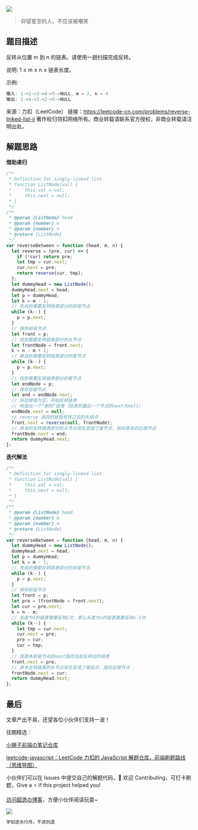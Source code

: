 ![](https://imgconvert.csdnimg.cn/aHR0cHM6Ly9jZG4uanNkZWxpdnIubmV0L2doL2Nob2NvbGF0ZTE5OTkvY2RuL2ltZy8yMDIwMDgyODE0NTUyMS5qcGc?x-oss-process=image/format,png)

> 仰望星空的人，不应该被嘲笑

## 题目描述

反转从位置 m 到 n 的链表。请使用一趟扫描完成反转。

说明:
1 ≤ m ≤ n ≤ 链表长度。

示例:

```javascript
输入: 1->2->3->4->5->NULL, m = 2, n = 4
输出: 1->4->3->2->5->NULL
```

来源：力扣（LeetCode）
链接：https://leetcode-cn.com/problems/reverse-linked-list-ii
著作权归领扣网络所有。商业转载请联系官方授权，非商业转载请注明出处。

## 解题思路

**借助递归**

```javascript
/**
 * Definition for singly-linked list.
 * function ListNode(val) {
 *     this.val = val;
 *     this.next = null;
 * }
 */
/**
 * @param {ListNode} head
 * @param {number} m
 * @param {number} n
 * @return {ListNode}
 */
var reverseBetween = function (head, m, n) {
  let reverse = (pre, cur) => {
    if (!cur) return pre;
    let tmp = cur.next;
    cur.next = pre;
    return reverse(cur, tmp);
  };
  let dummyHead = new ListNode();
  dummyHead.next = head;
  let p = dummyHead;
  let k = m - 1;
  // 先找到需要反转链表部分的前驱节点
  while (k--) {
    p = p.next;
  }
  // 保存前驱节点
  let front = p;
  // 找到需要反转链表部分的头节点
  let frontNode = front.next;
  k = n - m + 1;
  // 再找到需要反转链表部分的尾节点
  while (k--) {
    p = p.next;
  }
  // 找到需要反转链表部分的尾节点
  let endNode = p;
  // 保存后继节点
  let end = endNode.next;
  // 将后继值为空，开始反转链表
  // 构造出一个“新的”链表（链表的最后一个节点的next为null）
  endNode.next = null;
  // reverse 返回的就是反转之后的头结点
  front.next = reverse(null, frontNode);
  // 原本的反转链表部分的头节点现在变成了尾节点，指向原本的后继节点
  frontNode.next = end;
  return dummyHead.next;
};
```

**迭代解法**

```javascript
/**
 * Definition for singly-linked list.
 * function ListNode(val) {
 *     this.val = val;
 *     this.next = null;
 * }
 */
/**
 * @param {ListNode} head
 * @param {number} m
 * @param {number} n
 * @return {ListNode}
 */
var reverseBetween = function (head, m, n) {
  let dummyHead = new ListNode();
  dummyHead.next = head;
  let p = dummyHead;
  let k = m - 1;
  // 先找到需要反转链表部分的前驱节点
  while (k--) {
    p = p.next;
  }
  // 保存前驱节点
  let front = p;
  let pre = (frontNode = front.next);
  let cur = pre.next;
  k = n - m;
  // 长度为3的链表需要反转2次，那么长度为n的链表需要反转n-1次
  while (k--) {
    let tmp = cur.next;
    cur.next = pre;
    pre = cur;
    cur = tmp;
  }
  // 将原本前驱节点的next指向当前反转后的链表
  front.next = pre;
  // 原本反转链表的头节点现在变成了尾结点，指向后继节点
  frontNode.next = cur;
  return dummyHead.next;
};
```

## 最后

文章产出不易，还望各位小伙伴们支持一波！

往期精选：

<a href="https://github.com/Chocolate1999/Front-end-learning-to-organize-notes">小狮子前端の笔记仓库</a>

<a href="https://github.com/Chocolate1999/leetcode-javascript">leetcode-javascript：LeetCode 力扣的 JavaScript 解题仓库，前端刷题路线（思维导图）</a>

小伙伴们可以在 Issues 中提交自己的解题代码，🤝 欢迎 Contributing，可打卡刷题，Give a ⭐️ if this project helped you!

<a href="https://yangchaoyi.vip/">访问超逸の博客</a>，方便小伙伴阅读玩耍~

![](https://img-blog.csdnimg.cn/2020090211491121.png#pic_center)

```javascript
学如逆水行舟，不进则退
```

